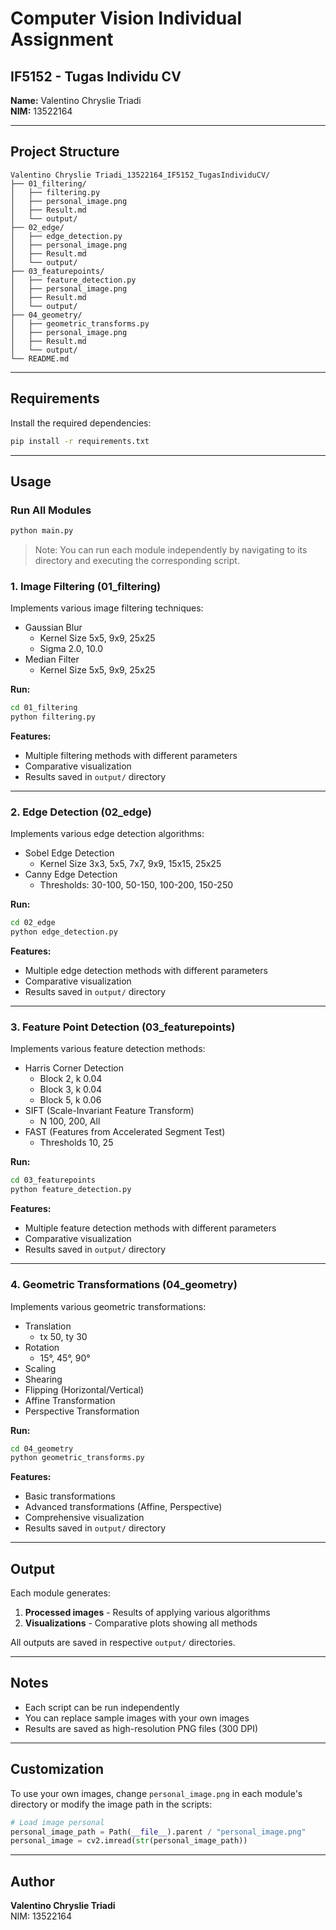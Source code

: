 # Computer Vision Individual Assignment

## IF5152 - Tugas Individu CV

**Name:** Valentino Chryslie Triadi  
**NIM:** 13522164

---

## Project Structure

```
Valentino Chryslie Triadi_13522164_IF5152_TugasIndividuCV/
├── 01_filtering/
│   ├── filtering.py
│   ├── personal_image.png
│   ├── Result.md
│   └── output/
├── 02_edge/
│   ├── edge_detection.py
│   ├── personal_image.png
│   ├── Result.md
│   └── output/
├── 03_featurepoints/
│   ├── feature_detection.py
│   ├── personal_image.png
│   ├── Result.md
│   └── output/
├── 04_geometry/
│   ├── geometric_transforms.py
│   ├── personal_image.png
│   ├── Result.md
│   └── output/
└── README.md
```

---

## Requirements

Install the required dependencies:

```bash
pip install -r requirements.txt
```

---


## Usage

### Run All Modules

```bash
python main.py
```

> Note: You can run each module independently by navigating to its directory and executing the corresponding script.

### 1. Image Filtering (01_filtering)

Implements various image filtering techniques:

- Gaussian Blur
  - Kernel Size 5x5, 9x9, 25x25
  - Sigma 2.0, 10.0
- Median Filter
  - Kernel Size 5x5, 9x9, 25x25

**Run:**

```bash
cd 01_filtering
python filtering.py
```

**Features:**

- Multiple filtering methods with different parameters
- Comparative visualization
- Results saved in `output/` directory

---

### 2. Edge Detection (02_edge)

Implements various edge detection algorithms:

- Sobel Edge Detection
  - Kernel Size 3x3, 5x5, 7x7, 9x9, 15x15, 25x25
- Canny Edge Detection
  - Thresholds: 30-100, 50-150, 100-200, 150-250

**Run:**

```bash
cd 02_edge
python edge_detection.py
```

**Features:**

- Multiple edge detection methods with different parameters
- Comparative visualization
- Results saved in `output/` directory

---

### 3. Feature Point Detection (03_featurepoints)

Implements various feature detection methods:

- Harris Corner Detection
  - Block 2, k 0.04
  - Block 3, k 0.04
  - Block 5, k 0.06
- SIFT (Scale-Invariant Feature Transform)
  - N 100, 200, All
- FAST (Features from Accelerated Segment Test)
  - Thresholds 10, 25

**Run:**

```bash
cd 03_featurepoints
python feature_detection.py
```

**Features:**

- Multiple feature detection methods with different parameters
- Comparative visualization
- Results saved in `output/` directory

---

### 4. Geometric Transformations (04_geometry)

Implements various geometric transformations:

- Translation
  - tx 50, ty 30
- Rotation
  - 15°, 45°, 90°
- Scaling
- Shearing
- Flipping (Horizontal/Vertical)
- Affine Transformation
- Perspective Transformation

**Run:**

```bash
cd 04_geometry
python geometric_transforms.py
```

**Features:**

- Basic transformations
- Advanced transformations (Affine, Perspective)
- Comprehensive visualization
- Results saved in `output/` directory

---

## Output

Each module generates:

1. **Processed images** - Results of applying various algorithms
2. **Visualizations** - Comparative plots showing all methods

All outputs are saved in respective `output/` directories.

---

## Notes

- Each script can be run independently
- You can replace sample images with your own images
- Results are saved as high-resolution PNG files (300 DPI)

---

## Customization

To use your own images, change `personal_image.png` in each module's directory or modify the image path in the scripts:

```python
# Load image personal
personal_image_path = Path(__file__).parent / "personal_image.png"
personal_image = cv2.imread(str(personal_image_path))
```

---

## Author

**Valentino Chryslie Triadi**  
NIM: 13522164
